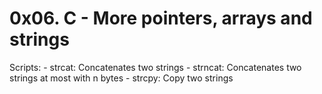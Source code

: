 # 0x06. C - More pointers, arrays and strings

Scripts:
	- strcat: Concatenates two strings
	- strncat: Concatenates two strings at most with n bytes
	- strcpy: Copy two strings

